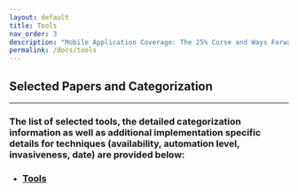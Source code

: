 ```yaml
---
layout: default
title: Tools
nav_order: 3
description: "Mobile Application Coverage: The 25% Curse and Ways Forward"
permalink: /docs/tools
---
```


## Selected Papers and Categorization

---

### The list of selected tools, the detailed categorization information as well as additional implementation specific details for techniques (availability, automation level, invasiveness, date) are provided below:

* ### [Tools](../assets/data/ToolCategorization.xlsx)